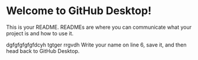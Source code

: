 # Welcome to GitHub Desktop!

This is your README. READMEs are where you can communicate what your project is and how to use it.

dgfgfgfgfgfdcyh tgtger rrgvdh Write your name on line 6, save it, and then head back to GitHub Desktop.
